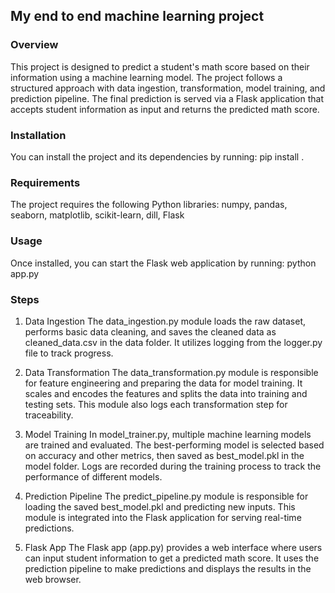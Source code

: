 ## My end to end machine learning project

### Overview
This project is designed to predict a student's math score based on their information using a machine learning model. The project follows a structured approach with data ingestion, transformation, model training, and prediction pipeline. The final prediction is served via a Flask application that accepts student information as input and returns the predicted math score.

### Installation
You can install the project and its dependencies by running: pip install .

### Requirements
The project requires the following Python libraries:
numpy, 
pandas, 
seaborn, 
matplotlib, 
scikit-learn, 
dill, 
Flask

### Usage
Once installed, you can start the Flask web application by running: python app.py

### Steps
1. Data Ingestion
The data_ingestion.py module loads the raw dataset, performs basic data cleaning, and saves the cleaned data as cleaned_data.csv in the data folder. It utilizes logging from the logger.py file to track progress.

2. Data Transformation
The data_transformation.py module is responsible for feature engineering and preparing the data for model training. It scales and encodes the features and splits the data into training and testing sets. This module also logs each transformation step for traceability.

3. Model Training
In model_trainer.py, multiple machine learning models are trained and evaluated. The best-performing model is selected based on accuracy and other metrics, then saved as best_model.pkl in the model folder. Logs are recorded during the training process to track the performance of different models.

4. Prediction Pipeline
The predict_pipeline.py module is responsible for loading the saved best_model.pkl and predicting new inputs. This module is integrated into the Flask application for serving real-time predictions.

5. Flask App
The Flask app (app.py) provides a web interface where users can input student information to get a predicted math score. It uses the prediction pipeline to make predictions and displays the results in the web browser.
